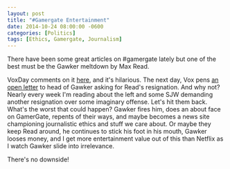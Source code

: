 ```yaml
---
layout: post
title: "#Gamergate Entertainment"
date: 2014-10-24 08:00:00 -0600
categories: [Politics]
tags: [Ethics, Gamergate, Journalism]
---
```


There have been some great articles on #gamergate lately but one of the best must be the Gawker meltdown by Max Read.

VoxDay comments on it [here](http://voxday.blogspot.com/2014/10/dishonest-pinkshirt-doubles-down.html), and it's hilarious. The next day, Vox pens [an open letter](http://voxday.blogspot.com/2014/10/gamergate-open-letter.html) to head of Gawker asking for Read's resignation. And why not? Nearly every week I'm reading about the left and some SJW demanding another resignation over some imaginary offense. Let's hit them back. What's the worst that could happen? Gawker fires him, does an about face on GamerGate, repents of their ways, and maybe becomes a news site championing journalistic ethics and stuff we care about. Or maybe they keep Read around, he continues to stick his foot in his mouth, Gawker looses money, and I get more entertainment value out of this than Netflix as I watch Gawker slide into irrelevance.

There's no downside!
